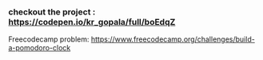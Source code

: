 ### checkout the project : https://codepen.io/kr_gopala/full/boEdqZ
Freecodecamp problem: https://www.freecodecamp.org/challenges/build-a-pomodoro-clock
